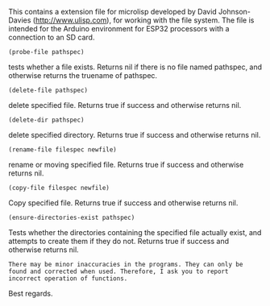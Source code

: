 This contains a extension file for microlisp developed by David Johnson-Davies (http://www.ulisp.com),
for working with the file system. The file is intended for the Arduino environment for 
ESP32 processors with a connection to an SD card.



    (probe-file pathspec)  
tests whether a file exists. Returns nil if there is no file named pathspec, and otherwise returns the truename of pathspec.

    (delete-file pathspec)  
delete specified file. Returns true if success and otherwise returns nil.

    (delete-dir pathspec)
delete specified directory.
Returns true if success and otherwise returns nil.

    (rename-file filespec newfile)
rename or moving specified file. Returns true if success and otherwise returns nil.

    (copy-file filespec newfile)   
Сopy specified file. Returns true if success and otherwise returns nil.

    (ensure-directories-exist pathspec)
Tests whether the directories containing the specified file actually exist,
and attempts to create them if they do not. Returns true if success and otherwise returns nil.



    There may be minor inaccuracies in the programs. They can only be found and corrected when used. Therefore, I ask you to report incorrect operation of functions.

Best regards.
